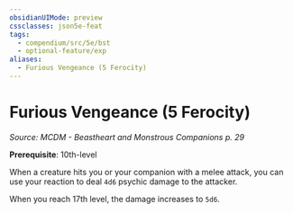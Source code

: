 ```yaml
---
obsidianUIMode: preview
cssclasses: json5e-feat
tags:
  - compendium/src/5e/bst
  - optional-feature/exp
aliases:
  - Furious Vengeance (5 Ferocity)
---
```

# Furious Vengeance (5 Ferocity)
*Source: MCDM - Beastheart and Monstrous Companions p. 29*  

**Prerequisite**: 10th-level

When a creature hits you or your companion with a melee attack, you can use your reaction to deal `4d6` psychic damage to the attacker.

When you reach 17th level, the damage increases to `5d6`.